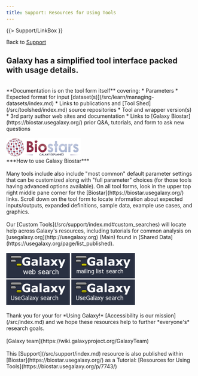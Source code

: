 ```yaml
---
title: Support: Resources for Using Tools
---
```

<div class='right'>{{> Support/LinkBox }}</div>

Back to [Support](/src/support/index.md)
## Galaxy has a simplified tool interface packed with usage details.

<br />
**Documentation is on the tool form itself** covering:
* Parameters
* Expected format for input [dataset(s)](/src/learn/managing-datasets/index.md)
* Links to publications and [Tool Shed](/src/toolshed/index.md) source repositories
* Tool and wrapper version(s)
* 3rd party author web sites and documentation
* Links to [Galaxy Biostar](https://biostar.usegalaxy.org/) prior Q&A, tutorials, and form to ask new questions

<br />
<br />
<a href='/src/support/biostar/index.md'><img src="/src/images/logos/GalaxyBiostar.png" alt="Galaxy Biostar" width="200" /></a><br />***How to use Galaxy Biostar***
<br />
<br />
Many tools include also include "most common" default parameter settings that can be customized along with "full parameter" choices (for those tools having advanced options available). On all tool forms, look in the upper top right middle pane corner for the [Biostar](https://biostar.usegalaxy.org/) links. Scroll down on the tool form to locate information about expected inputs/outputs, expanded definitions, sample data, example use cases, and graphics.
<br />
<br />
Our [Custom Tools](/src/support/index.md#custom_searches) will locate help across Galaxy's resources, including tutorials for common analysis on [usegalaxy.org](http://usegalaxy.org) (Main) found in [Shared Data](https://usegalaxy.org/page/list_published).
<br />
<br />
<a href='http://galaxyproject.org/search/web'><img src="/src/images/logos/GalaxyWebSearch.png" alt="Galaxy Web Search" width="170" /></a>
<a href='http://galaxyproject.org/search/mailinglists'><img src="/src/images/logos/GalaxyMailingListSearch.png" alt="Galaxy Mailing List Search" width="170" /></a>
<a href='http://galaxyproject.org/search/usegalaxy'><img src="/src/images/logos/UseGalaxySearch.png" alt="Using Galaxy Web Search" width="170" /></a>
<a href='http://galaxyproject.org/search/usegalaxy'><img src="/src/images/logos/UseGalaxySearch.png" alt="Using Galaxy Web Search" width="170" /></a>
<br />
<br />
Thank you for your for *Using Galaxy!* [Accessibility is our mission](/src/index.md) and we hope these resources help to further *everyone's* research goals.
<br />
<br />
[Galaxy team](https://wiki.galaxyproject.org/GalaxyTeam)
<br />
<br />
This [Support](/src/support/index.md) resource is also published within [Biostar](https://biostar.usegalaxy.org/) as a Tutorial: [Resources for Using Tools](https://biostar.usegalaxy.org/p/7743/)
